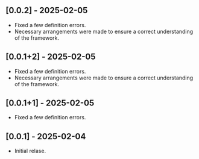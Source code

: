 ## [0.0.2] - 2025-02-05
* Fixed a few definition errors.
* Necessary arrangements were made to ensure a correct understanding of the framework.

## [0.0.1+2] - 2025-02-05
* Fixed a few definition errors.
* Necessary arrangements were made to ensure a correct understanding of the framework.

## [0.0.1+1] - 2025-02-05
* Fixed a few definition errors.

## [0.0.1] - 2025-02-04
* Initial relase.
